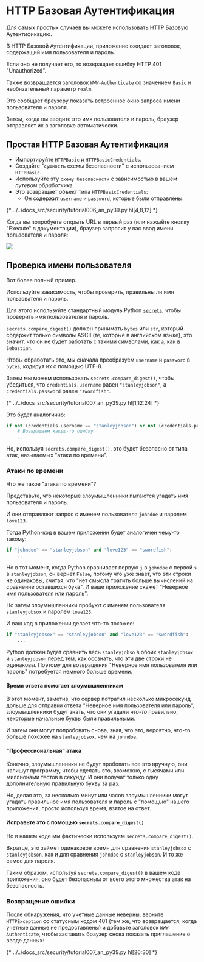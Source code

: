 # HTTP Базовая Аутентификация

Для самых простых случаев вы можете использовать HTTP Базовую Аутентификацию.

В HTTP Базовой Аутентификации, приложение ожидает заголовок, содержащий имя пользователя и пароль.

Если оно не получает его, то возвращает ошибку HTTP 401 "Unauthorized".

Также возвращается заголовок `WWW-Authenticate` со значением `Basic` и необязательный параметр `realm`.

Это сообщает браузеру показать встроенное окно запроса имени пользователя и пароля.

Затем, когда вы вводите это имя пользователя и пароль, браузер отправляет их в заголовке автоматически.

## Простая HTTP Базовая Аутентификация

* Импортируйте `HTTPBasic` и `HTTPBasicCredentials`.
* Создайте "`сущность` схемы безопасности" с использованием `HTTPBasic`.
* Используйте эту `схему безопасности` с зависимостью в вашем *путевом обработчике*.
* Это возвращает объект типа `HTTPBasicCredentials`:
    * Он содержит `username` и `password`, которые были отправлены.

{* ../../docs_src/security/tutorial006_an_py39.py hl[4,8,12] *}

Когда вы попробуете открыть URL в первый раз (или нажмёте кнопку "Execute" в документации), браузер запросит у вас ввод имени пользователя и пароля:

<img src="/img/tutorial/security/image12.png">

## Проверка имени пользователя

Вот более полный пример.

Используйте зависимость, чтобы проверить, правильны ли имя пользователя и пароль.

Для этого используйте стандартный модуль Python <a href="https://docs.python.org/3/library/secrets.html" class="external-link" target="_blank">`secrets`</a>, чтобы проверить имя пользователя и пароль.

`secrets.compare_digest()` должен принимать `bytes` или `str`, который содержит только символы ASCII (те, которые в английском языке), это значит, что он не будет работать с такими символами, как `á`, как в `Sebastián`.

Чтобы обработать это, мы сначала преобразуем `username` и `password` в `bytes`, кодируя их с помощью UTF-8.

Затем мы можем использовать `secrets.compare_digest()`, чтобы убедиться, что `credentials.username` равен `"stanleyjobson"`, а `credentials.password` равен `"swordfish"`.

{* ../../docs_src/security/tutorial007_an_py39.py hl[1,12:24] *}

Это будет аналогично:

```Python
if not (credentials.username == "stanleyjobson") or not (credentials.password == "swordfish"):
    # Возвращаем какую-то ошибку
    ...
```

Но, используя `secrets.compare_digest()`, это будет безопасно от типа атак, называемых "атаки по времени".

### Атаки по времени

Что же такое "атака по времени"?

Представьте, что некоторые злоумышленники пытаются угадать имя пользователя и пароль.

И они отправляют запрос с именем пользователя `johndoe` и паролем `love123`.

Тогда Python-код в вашем приложении будет аналогичен чему-то такому:

```Python
if "johndoe" == "stanleyjobson" and "love123" == "swordfish":
    ...
```

Но в тот момент, когда Python сравнивает первую `j` в `johndoe` с первой `s` в `stanleyjobson`, он вернёт `False`, потому что уже знает, что эти строки не одинаковы, считая, что "нет смысла тратить больше вычислений на сравнение оставшихся букв". И ваше приложение скажет "Неверное имя пользователя или пароль".

Но затем злоумышленники пробуют с именем пользователя `stanleyjobsox` и паролем `love123`.

И ваш код в приложении делает что-то похожее:

```Python
if "stanleyjobsox" == "stanleyjobson" and "love123" == "swordfish":
    ...
```

Python должен будет сравнить весь `stanleyjobso` в обоих `stanleyjobsox` и `stanleyjobson` перед тем, как осознать, что эти две строки не одинаковы. Поэтому для возвращения "Неверное имя пользователя или пароль" потребуется немного больше времени.

#### Время ответа помогает злоумышленникам

В этот момент, заметив, что сервер потратил несколько микросекунд дольше для отправки ответа "Неверное имя пользователя или пароль", злоумышленники будут знать, что они угадали _что-то_ правильно, некоторые начальные буквы были правильными.

И затем они могут попробовать снова, зная, что это, вероятно, что-то больше похожее на `stanleyjobsox`, чем на `johndoe`.

#### "Профессиональная" атака

Конечно, злоумышленники не будут пробовать все это вручную, они напишут программу, чтобы сделать это, возможно, с тысячами или миллионами тестов в секунду. И они получат только одну дополнительную правильную букву за раз.

Но, делая это, за несколько минут или часов злоумышленники могут угадать правильное имя пользователя и пароль с "помощью" нашего приложения, просто используя время, взятое на ответ.

#### Исправьте это с помощью `secrets.compare_digest()`

Но в нашем коде мы фактически используем `secrets.compare_digest()`.

Вкратце, это займет одинаковое время для сравнения `stanleyjobsox` с `stanleyjobson`, как и для сравнения `johndoe` с `stanleyjobson`. И то же самое для пароля.

Таким образом, используя `secrets.compare_digest()` в вашем коде приложения, оно будет безопасным от всего этого множества атак на безопасность.

### Возвращение ошибки

После обнаружения, что учетные данные неверны, верните `HTTPException` со статусным кодом 401 (тем же, что возвращается, когда учетные данные не предоставлены) и добавьте заголовок `WWW-Authenticate`, чтобы заставить браузер снова показать приглашение о вводе данных:

{* ../../docs_src/security/tutorial007_an_py39.py hl[26:30] *}
